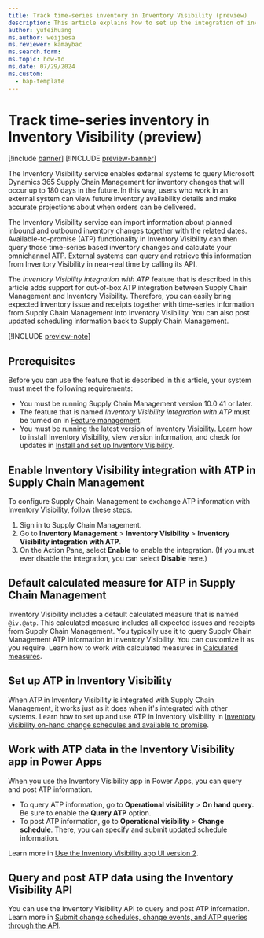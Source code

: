 ```yaml
---
title: Track time-series inventory in Inventory Visibility (preview)
description: This article explains how to set up the integration of inventory time-series data in Microsoft Dynamics 365 Supply Chain Management with Inventory Visibility so that you can query the projected inventory by date and calculate ATP.
author: yufeihuang
ms.author: weijiesa
ms.reviewer: kamaybac
ms.search.form:
ms.topic: how-to
ms.date: 07/29/2024
ms.custom: 
  - bap-template
---
```


# Track time-series inventory in Inventory Visibility (preview)

[!include [banner](../includes/banner.md)]
[!INCLUDE [preview-banner](~/../shared-content/shared/preview-includes/preview-banner.md)]
<!--KFM: Preview until further notice -->

The Inventory Visibility service enables external systems to query Microsoft Dynamics 365 Supply Chain Management for inventory changes that will occur up to 180 days in the future. In this way, users who work in an external system can view future inventory availability details and make accurate projections about when orders can be delivered.

The Inventory Visibility service can import information about planned inbound and outbound inventory changes together with the related dates. Available-to-promise (ATP) functionality in Inventory Visibility can then query those time-series based inventory changes and calculate your omnichannel ATP. External systems can query and retrieve this information from Inventory Visibility in near-real time by calling its API.

The *Inventory Visibility integration with ATP* feature that is described in this article adds support for out-of-box ATP integration between Supply Chain Management and Inventory Visibility. Therefore, you can easily bring expected inventory issue and receipts together with time-series information from Supply Chain Management into Inventory Visibility. You can also post updated scheduling information back to Supply Chain Management.

[!INCLUDE [preview-note](~/../shared-content/shared/preview-includes/preview-note-d365.md)]

## Prerequisites

Before you can use the feature that is described in this article, your system must meet the following requirements:

- You must be running Supply Chain Management version 10.0.41 or later.
- The feature that is named *Inventory Visibility integration with ATP* must be turned on in [Feature management](../../fin-ops-core/fin-ops/get-started/feature-management/feature-management-overview.md).
- You must be running the latest version of Inventory Visibility. Learn how to install Inventory Visibility, view version information, and check for updates in [Install and set up Inventory Visibility](inventory-visibility-setup.md).

## Enable Inventory Visibility integration with ATP in Supply Chain Management

To configure Supply Chain Management to exchange ATP information with Inventory Visibility, follow these steps.

1. Sign in to Supply Chain Management.
1. Go to **Inventory Management** \> **Inventory Visibility** \> **Inventory Visibility integration with ATP**.
1. On the Action Pane, select **Enable** to enable the integration. (If you must ever disable the integration, you can select **Disable** here.)

## Default calculated measure for ATP in Supply Chain Management

Inventory Visibility includes a default calculated measure that is named `@iv.@atp`. This calculated measure includes all expected issues and receipts from Supply Chain Management. You typically use it to query Supply Chain Management ATP information in Inventory Visibility. You can customize it as you require. Learn how to work with calculated measures in [Calculated measures](inventory-visibility-configuration.md#calculated-measures).

## Set up ATP in Inventory Visibility

When ATP in Inventory Visibility is integrated with Supply Chain Management, it works just as it does when it's integrated with other systems. Learn how to set up and use ATP in Inventory Visibility in [Inventory Visibility on-hand change schedules and available to promise](inventory-visibility-available-to-promise.md).

## Work with ATP data in the Inventory Visibility app in Power Apps

When you use the Inventory Visibility app in Power Apps, you can query and post ATP information.

- To query ATP information, go to **Operational visibility** \> **On hand query**. Be sure to enable the **Query ATP** option.
- To post ATP information, go to **Operational visibility** \> **Change schedule**. There, you can specify and submit updated schedule information.

Learn more in [Use the Inventory Visibility app UI version 2](inventory-visibility-power-platform.md).

## Query and post ATP data using the Inventory Visibility API

You can use the Inventory Visibility API to query and post ATP information. Learn more in [Submit change schedules, change events, and ATP queries through the API](inventory-visibility-available-to-promise.md#api-urls).
